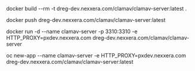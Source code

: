 docker build --rm -t dreg-dev.nexxera.com/clamav/clamav-server:latest .

docker push dreg-dev.nexxera.com/clamav/clamav-server:latest

docker run -d --name clamav-server -p 3310:3310 -e HTTP_PROXY=pxdev.nexxera.com dreg-dev.nexxera.com/clamav/clamav-server

oc new-app --name clamav-server -e HTTP_PROXY=pxdev.nexxera.com dreg-dev.nexxera.com/clamav/clamav-server:latest
